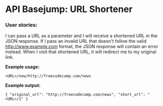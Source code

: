 # API Basejump: URL Shortener #

### User stories: ###

I can pass a URL as a parameter and I will receive a shortened URL in the JSON response.
If I pass an invalid URL that doesn't follow the valid http://www.example.com format, the JSON response will contain an error instead.
When I visit that shortened URL, it will redirect me to my original link.


**Example usage:**

```
<URL>/new/http://freecodecamp.com/news
```

**Example output:**
```
{ "original_url": "http://freecodecamp.com/news", "short_url": "<URL>/1" }
```

